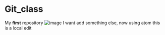 # Git_class
My **first** repository
![image](https://www.forestapp.cc/img/icon.png)
I want add something else, now using atom
this is a local edit 
